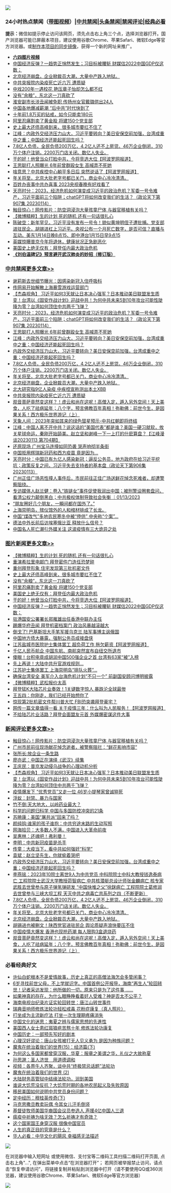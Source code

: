 ![](https://raw.githubusercontent.com/jsvpn/jsproxy/dev/64photo/fqnews-qr.jpg)

<div id="tt">
<h3>24小时热点禁闻（<a href="https://aaa.v2dns.tk/?QAjUl=BgRp5UNKRn&T5Vk=fPVH&Q59Ab=WxGE" target="_blank">带图视频</a>）|<a href="#%E4%B8%AD%E5%85%B1%E7%A6%81%E9%97%BB%E6%9B%B4%E5%A4%9A%E6%96%87%E7%AB%A0">中共禁闻</a>|<a href="#%E5%9B%BE%E7%89%87%E6%96%B0%E9%97%BB%E6%9B%B4%E5%A4%9A%E6%96%87%E7%AB%A0">头条禁闻</a>|<a href="#%E6%96%B0%E9%97%BB%E8%AF%84%E8%AE%BA%E6%9B%B4%E5%A4%9A%E6%96%87%E7%AB%A0">禁闻评论|<a href="#%E5%BF%85%E7%9C%8B%E7%BB%8F%E5%85%B8%E5%A5%BD%E6%96%87">经典必看</a></h3>
<div><b>提示：</b>微信如提示停止访问该网页，须先点击右上角三个点，选择浏览器打开。国产浏览器可能已屏蔽本项目，建议使用谷歌Chrome、苹果Safari、微软Edge等官方浏览器。或<a href="%E5%88%B6%E4%BD%9Cgit%E7%A6%81%E9%97%BB%E9%95%9C%E5%83%8F.md">制作本项目的同步镜像</a>，获得一个新的网址来推广。</div>
<ul>
<li><b><a href="http://d2.v2rss.gq/64.mp4" target="_blank">六四图片视频</a></b></li>
<li><a href="/topimagenews/20230114/1836376.md">中国经济反弹？一趋势正悄然发生；习目标被腰斩 财媒估2022中国GDP仅这数；</a></li>
<li><a href="/comments/20230115/1836455.md">北京经济崩盘，企业掀裁员大潮，大量中产跌入地狱。</a></li>
<li><a href="/cbnews/20230114/1836409.md">中共突报院内染疫死亡近六万 遭质疑</a></li>
<li><a href="/yule/20230114/1836382.md">中戏200年一遇校花 艳压章子怡却怎么都不红</a></li>
<li><a href="/topimagenews/20230115/1836517.md">没有“余粮”，东北这一刀真砍了</a></li>
<li><a href="/baitai/20230114/1836417.md">淮安副市长涉丑闻被免职 传扬州女官戴璐供出24人</a></li>
<li><a href="/cnnews/20230115/1836456.md">中国各地爆减薪潮 “后中共”时代快到了</a></li>
<li><a href="/cnnews/20230114/1836373.md">十年前1.8万买的钻戒，如今只能卖180元</a></li>
<li><a href="/topimagenews/20230115/1836453.md">阿里忍痛割卖了黄金股 将建150个党支部</a></li>
<li><a href="/topimagenews/20230115/1836576.md">史上最大还债高峰到来，很多城市要扛不住了</a></li>
<li><a href="/cbnews/20230115/1836488.md">江峰：内政外交经济压力山大，习近平要转向？美日安保空前加强，台湾成重中之重；中国经济还能起死回生吗？</a></li>
<li><a href="/comments/20230115/1836462.md">7.8亿人负债，全民负债200万亿，4.2亿人还不上房贷。46万企业倒闭，310万个体户注销，2200万门店关闭。数亿人失业。</a></li>
<li><a href="/topimagenews/20230114/1836404.md">干的好！他曾当众打脸中共，今将竞选大位【阿波罗网报道】</a></li>
<li><a href="/cbnews/20230115/1836536.md">王思聪打人照曝光 6年前曾群殴女生 高喊弄不死她</a></li>
<li><a href="/cnnews/20230115/1836529.md">啥意思？中共疾控中心躺平多日后 突然说话了【阿波罗网报道】</a></li>
<li><a href="/comments/20230115/1836461.md">年关将至，北京大批老字号都已关门，商业中心冷冷清清。</a></li>
<li><a href="/baitai/20230115/1836476.md">百姓办丧事中共办喜事 2023央视春晚有好戏看了</a></li>
<li><a href="/cbnews/20230115/1836555.md">天亮时分：2023，经济危机如何演变成习近平的政治危机？军委一号令难产，习近平面前三个陷阱；chatGPT将如何改变我们的生活？（政论天下第907集 20230114）</a></li>
<li><a href="/comments/20230115/1836606.md">触目惊心！网传影片：防空洞浸泡大量孩童尸体 与器官移植有关吗？</a></li>
<li><a href="/topimagenews/20230115/1836603.md">【微博精粹】生的计划 死的随机 还有一句话很扎心</a></li>
<li><a href="/sohnews/20230115/1836498.md">陈破空：新年罕见，习近平没有发布一号令！貌似黄坤明侄子遭批捕。党支部进驻民企，胡锡进杠上习近平。央视公布一个月死亡数字，是否可信？直播与互动。美东1月14日晚8点15、即中港台1月15日早9点15</a></li>
<li><a href="/cnnews/20230115/1836568.md">英媒惊曝普京今年将退休，健康状况正急剧恶化</a></li>
<li><a href="/topimagenews/20230115/1836452.md">美国史上绝无仅有：拜登任内最大政治危机</a></li>
<li><b><a href="/comments/20200207/1272816.md" target="_blank">《刘伯温碑记》预言避开武汉肺炎的妙招（修订版）</a></b></li>
</ul>
</div>

<div class="catlist">
<h3><a href="/cbnews/" target="_blank">中共禁闻</a><span><a href="/cbnews/" target="_blank" rel="nofollow">更多文章>></a></span></h3>
<ul>
<li><a href="/cbnews/20230115/1836670.md" target="_blank">谢莉斯去世细节曝光：因感染新冠入住呼吸科</a></li>
<li><a href="/cbnews/20230115/1836640.md" target="_blank">传网易开始解散上海暴雪游戏运营部门</a></li>
<li><a href="/comments/20230115/1836574.md" target="_blank">【杰森视角】 习近平如何3天就让日本决心强军？日本推动美日联盟发生质变！台湾以《固安作战计划》迎战中共！为何中共未来5到10年攻台可能性陡降为零？台湾如何顶住中共两千飞弹？</a></li>
<li><a href="/cbnews/20230115/1836555.md" target="_blank">天亮时分：2023，经济危机如何演变成习近平的政治危机？军委一号令难产，习近平面前三个陷阱；chatGPT将如何改变我们的生活？（政论天下第907集 20230114）</a></li>
<li><a href="/cbnews/20230115/1836536.md" target="_blank">王思聪打人照曝光 6年前曾群殴女生 高喊弄不死她</a></li>
<li><a href="/cbnews/20230115/1836488.md" target="_blank">江峰：内政外交经济压力山大，习近平要转向？美日安保空前加强，台湾成重中之重；中国经济还能起死回生吗？</a></li>
<li><a href="/comments/20230115/1836485.md" target="_blank">内政外交经济压力山大，习近平要转向？美日安保空前加强，台湾成重中之重；中国经济还能起死回生吗？</a></li>
<li><a href="/comments/20230115/1836462.md" target="_blank">7.8亿人负债，全民负债200万亿，4.2亿人还不上房贷。46万企业倒闭，310万个体户注销，2200万门店关闭。数亿人失业。</a></li>
<li><a href="/comments/20230115/1836461.md" target="_blank">年关将至，北京大批老字号都已关门，商业中心冷冷清清。</a></li>
<li><a href="/comments/20230115/1836455.md" target="_blank">北京经济崩盘，企业掀裁员大潮，大量中产跌入地狱。</a></li>
<li><a href="/cbnews/20230114/1836430.md" target="_blank">北大研究指9亿人染疫 中疾控宣称测出本土XBB</a></li>
<li><a href="/cbnews/20230114/1836409.md" target="_blank">中共突报院内染疫死亡近六万 遭质疑</a></li>
<li><a href="/comments/20230114/1836396.md" target="_blank">观音菩萨竟然变这样？！虚云和尚在这呢！高僧入定，遁入另外空间！天上美食，人吃了祛病延年；八个字，预言佛教百年真相！弥勒佛：前世今生，是因果关系！西方极乐世界游记（上）</a></li>
<li><a href="/cbnews/20230114/1836332.md" target="_blank">天象人间：2023年突如其来的绿色彗星预示-中共红朝即将终结</a></li>
<li><a href="/cbnews/20230114/1836278.md" target="_blank">江峰：中国人离不开中共？说这话的“美国代表”都是谁？美国一硬习就软，攸关星球命运，秦刚开始舔美。赵立坚和谢峰一下一上打的什麽算盘？【江峰漫谈20230113 第704期】</a></li>
<li><a href="/cbnews/20230114/1836252.md" target="_blank">还原现场 广州宝马连撞如同恐袭 哭声响彻半条街</a></li>
<li><a href="/cbnews/20230114/1836196.md" target="_blank">中国拒用辉瑞新冠药和西方疫苗 竟是因为…</a></li>
<li><a href="/cbnews/20230114/1836194.md" target="_blank">天亮时分：中国已有九亿人感染新冠；逼反公务员，地方政府在给习近平挖坑；政策反复之间，习近平失去支持者的基本盘（政论天下第906集 20230113）</a></li>
<li><a href="/comments/20230114/1836183.md" target="_blank">广州正佳广场恶性撞人事件后，市民前往正佳广场送鲜花悼念死难者，却遭警察阻挠。</a></li>
<li><a href="/comments/20230114/1836149.md" target="_blank">专访媒体人赵兰健：卷入“铁链女”事件促使我润出中国；被刑警设圈套盘问，看清公权力颠倒黑白；中共极权体制导致社会失衡 ｜01/13/2023</a></li>
<li><a href="/cbnews/20230114/1836107.md" target="_blank">“朋友圈好几个朋友，一瞬间都在国外了。”</a></li>
<li><a href="/comments/20230114/1836078.md" target="_blank">上海崇明岛，殡仪馆外的人和棺材排成了长龙。</a></li>
<li><a href="/cbnews/20230113/1835921.md" target="_blank">中国“煤改气”多地农民寒冬中被“停供” 中央称“个案”…</a></li>
<li><a href="/cbnews/20230113/1835880.md" target="_blank">德法中外长前后访埃塞俄比亚 释放什么信号？</a></li>
<li><a href="/cbnews/20230113/1835812.md" target="_blank">中国名人死亡潮引外媒关注 这波疫情有三大诡异之处</a></li>

</ul>
</div>
<div class="catlist">
<h3><a href="/topimagenews/" target="_blank">图片新闻</a><span><a href="/topimagenews/" target="_blank" rel="nofollow">更多文章>></a></span></h3>
<ul>
<li><a href="/topimagenews/20230115/1836603.md" target="_blank">【微博精粹】生的计划 死的随机 还有一句话很扎心</a></li>
<li><a href="/topimagenews/20230115/1836599.md" target="_blank">重演希拉里电邮门 拜登密件门连任恐梦碎</a></li>
<li><a href="/topimagenews/20230115/1836595.md" target="_blank">重创拜登形象 住宅发现第三批机密文件</a></li>
<li><a href="/topimagenews/20230115/1836576.md" target="_blank">史上最大还债高峰到来，很多城市要扛不住了</a></li>
<li><a href="/topimagenews/20230115/1836517.md" target="_blank">没有“余粮”，东北这一刀真砍了</a></li>
<li><a href="/topimagenews/20230115/1836453.md" target="_blank">阿里忍痛割卖了黄金股 将建150个党支部</a></li>
<li><a href="/topimagenews/20230115/1836452.md" target="_blank">美国史上绝无仅有：拜登任内最大政治危机</a></li>
<li><a href="/topimagenews/20230114/1836404.md" target="_blank">干的好！他曾当众打脸中共，今将竞选大位【阿波罗网报道】</a></li>
<li><a href="/topimagenews/20230114/1836376.md" target="_blank">中国经济反弹？一趋势正悄然发生；习目标被腰斩 财媒估2022中国GDP仅这数；</a></li>
<li><a href="/topimagenews/20230114/1836324.md" target="_blank">驻港国安公署署长郑雁雄出任香港中联办主任</a></li>
<li><a href="/topimagenews/20230114/1836279.md" target="_blank">踢爆华府丑闻 拜登机密档案门 政治风暴越滚越大</a></li>
<li><a href="/topimagenews/20230114/1836136.md" target="_blank">倒戈了! 巴基斯坦大手笔军援乌克兰 陆军事博主讽俄国</a></li>
<li><a href="/topimagenews/20230114/1836101.md" target="_blank">中国地方债大暴露，强制公务员成接盘侠</a></li>
<li><a href="/topimagenews/20230114/1836069.md" target="_blank">江苏盐城市医院护士集体罢工 超负荷工作 拖欠薪资【阿波罗网报道】</a></li>
<li><a href="/topimagenews/20230114/1836064.md" target="_blank">千亿人民币航企 中国东航、南航突然宣布自纽交所退市</a></li>
<li><a href="/topimagenews/20230113/1836000.md" target="_blank">傻眼！台积电竟成胡润中国500强企业之首 台湾有63家“被”入榜</a></li>
<li><a href="/topimagenews/20230113/1835928.md" target="_blank">先上再说！大陆中共升官游戏规则…</a></li>
<li><a href="/topimagenews/20230113/1835892.md" target="_blank">江苏护士集体罢工 上海崇明岛“排队火葬”…</a></li>
<li><a href="/topimagenews/20230113/1835861.md" target="_blank">确保台湾安全 美军介入台海危机计划“不只一个” 前副国安顾问博明披露</a></li>
<li><a href="/topimagenews/20230113/1835827.md" target="_blank">【微博精粹】武松报价太高</a></li>
<li><a href="/topimagenews/20230113/1835813.md" target="_blank">拜登猛K大陆芯片业奏效！1关键数字惊人 暴跌沦全球最惨</a></li>
<li><a href="/topimagenews/20230113/1835791.md" target="_blank">王五四：你刚走，我们已经开始想你了</a></li>
<li><a href="/topimagenews/20230112/1835582.md" target="_blank">惊现第2批机密文件帮川普大忙 FBI恐突袭拜登豪宅？</a></li>
<li><a href="/topimagenews/20230112/1835529.md" target="_blank">网传一篇文章值得一看 关于疫情三年：什么叫为人民服务！【阿波罗网报道】</a></li>
<li><a href="/topimagenews/20230112/1835495.md" target="_blank">不给陆芯片业活路？拜登会面盟友元首 外媒爆密谋这件大事</a></li>

</ul>
</div>
<div class="catlist">
<h3><a href="/comments/" target="_blank">新闻评论</a><span><a href="/comments/" target="_blank" rel="nofollow">更多文章>></a></span></h3>
<ul>
<li><a href="/comments/20230115/1836606.md" target="_blank">触目惊心！网传影片：防空洞浸泡大量孩童尸体 与器官移植有关吗？</a></li>
<li><a href="/comments/20230115/1836598.md" target="_blank">广州市民前往现场献花悼念逝者，被警察阻拦：“鲜花影响市容”</a></li>
<li><a href="/comments/20230115/1836591.md" target="_blank">张所长:放企业一条生路</a></li>
<li><a href="/comments/20230115/1836580.md" target="_blank">廖亦武：中国正在演绎《武汉》续集</a></li>
<li><a href="/comments/20230115/1836579.md" target="_blank">王庆民：普京发动侵乌战争的心理动机分析</a></li>
<li><a href="/comments/20230115/1836574.md" target="_blank">【杰森视角】 习近平如何3天就让日本决心强军？日本推动美日联盟发生质变！台湾以《固安作战计划》迎战中共！为何中共未来5到10年攻台可能性陡降为零？台湾如何顶住中共两千飞弹？</a></li>
<li><a href="/comments/20230115/1836573.md" target="_blank">疫情爆发下 “优秀党员”又走一位 46岁小提琴家曾诚猝死</a></li>
<li><a href="/comments/20230115/1836565.md" target="_blank">浮蚁：封禁、暴力与国家</a></li>
<li><a href="/comments/20230115/1836564.md" target="_blank">竹不倒:天大地大，以岭药业最大？</a></li>
<li><a href="/comments/20230115/1836524.md" target="_blank">科学的问题归科学 中国与多国防控冲突的21条</a></li>
<li><a href="/comments/20230115/1836523.md" target="_blank">苏暁康：美国“屠共派”回来了吗？</a></li>
<li><a href="/comments/20230115/1836513.md" target="_blank">颜纯钩:谁家的孩子谁抱：中共穷途末路的生动写照</a></li>
<li><a href="/comments/20230115/1836508.md" target="_blank">网海拾贝：大多数人不满，中国进入大革命前夜</a></li>
<li><a href="/comments/20230115/1836507.md" target="_blank">吴惠林：还魂吧！弗利曼！</a></li>
<li><a href="/comments/20230115/1836506.md" target="_blank">李明：中共新冠疫苗是杀手</a></li>
<li><a href="/comments/20230115/1836505.md" target="_blank">传童：大疫当下，看中共如何强奸“科学”</a></li>
<li><a href="/comments/20230115/1836504.md" target="_blank">袁斌：赵立坚先生，你就偷着哭吧</a></li>
<li><a href="/comments/20230115/1836485.md" target="_blank">内政外交经济压力山大，习近平要转向？美日安保空前加强，台湾成重中之重；中国经济还能起死回生吗？</a></li>
<li><a href="/comments/20230115/1836465.md" target="_blank">李燕铭：2023年10院士离世9人为中共党员 中科院院士中科大教授钱逸泰病亡 工程院院士武汉大学教授茆智病亡 中共核潜艇总设计师张金麟病亡 核专家武胜去世曾参与原子弹氢弹研发 “中国快堆之父”徐銤病亡 工程院院士葛修润去世曾参与三峡大坝工程 天灭中共之病毒亡共系列之四（不断更新）</a></li>
<li><a href="/comments/20230115/1836462.md" target="_blank">7.8亿人负债，全民负债200万亿，4.2亿人还不上房贷。46万企业倒闭，310万个体户注销，2200万门店关闭。数亿人失业。</a></li>
<li><a href="/comments/20230115/1836461.md" target="_blank">年关将至，北京大批老字号都已关门，商业中心冷冷清清。</a></li>
<li><a href="/comments/20230115/1836455.md" target="_blank">北京经济崩盘，企业掀裁员大潮，大量中产跌入地狱。</a></li>
<li><a href="/comments/20230115/1836432.md" target="_blank">胡锡进也被删文！陕西党官进驻民企 舆论质疑声浪快要压不住</a></li>
<li><a href="/comments/20230114/1836406.md" target="_blank">中国疫情大爆发 香港也现抢药潮 每人限购3盒退烧药</a></li>
<li><a href="/comments/20230114/1836396.md" target="_blank">观音菩萨竟然变这样？！虚云和尚在这呢！高僧入定，遁入另外空间！天上美食，人吃了祛病延年；八个字，预言佛教百年真相！弥勒佛：前世今生，是因果关系！西方极乐世界游记（上）</a></li>

</ul>
</div>

<div class="catlist">
<h3>必看经典好文</h3>
<ul>
<li><a href="/cnnews/20180504/937198.md" target="_blank">许仙白蛇根本不是爱情故事，历史上真正的高僧法海怎会多管闲事？</a></li>
<li><a href="/comments/20210716/1588420.md" target="_blank">6岁寻找前世父母，不上学就识字。中国首例公开报导，海南“再生人”轮回转世！记者采访发现：他所做的一切，原来只是为了这件事 &#8230;&#8230;</a></li>
<li><a href="/comments/20200623/1346844.md" target="_blank">如果神真的存在，为什么眼睁睁看着好人受难？神是否太不公平？</a></li>
<li><a href="/aomi/life/20150328/379826.md" target="_blank">海南电视台纪录片证实轮回转世：唐江山转世事件</a></li>
<li><a href="/comments/20210907/1620306.md" target="_blank">瑞典音响师修炼法轮功轻松戒毒 花粉症康复（真人照片）</a></li>
<li><a href="/cbnews/20210810/1603566.md" target="_blank">打坐成为主流新疗法 打坐一次生理期疼痛消失</a></li>
<li><a href="/comments/20220819/1773621.md" target="_blank">中国文化的迷思：夷夏之辨与儒家思想的先進性</a></li>
<li><a href="/comments/20190126/1070164.md" target="_blank">美国西人女士患红斑狼疮苦熬十年 修炼法轮功康复</a></li>
<li><a href="/comments/20220910/1782931.md" target="_blank">中国历史：一部预先写好的剧本</a></li>
<li><a href="/comments/20220614/1745276.md" target="_blank">心理汉奸谬论：唐山女孩被打无人见义勇为 是因为种族问题？</a></li>
<li><a href="/topimagenews/20180610/955499.md" target="_blank">魔鬼在统治着我们的世界(15)：经济篇(下)</a></li>
<li><a href="/comments/20220726/1762946.md" target="_blank">为何这么多国家都曾穿汉服，华夏：服章之美谓之华，礼仪之大故称夏</a></li>
<li><a href="/comments/20210216/1488350.md" target="_blank">孙思邈：圣人济世　用道德调和</a></li>
<li><a href="/comments/20220514/1732752.md" target="_blank">视频：各界牛人齐聚，谈中共“终极禁忌话题”法轮功</a></li>
<li><a href="/topimagenews/20180520/944940.md" target="_blank">魔鬼在统治着我们的世界 (2)</a></li>
<li><a href="/cbnews/20220713/1757692.md" target="_blank">大陆财务高管狱中结缘法轮功，润到美国</a></li>
<li><a href="/bannedvideo/20220120/1681818.md" target="_blank">谁说大饥荒没反抗？大饥荒时期的各地农民起义及失败原因</a></li>
<li><a href="/comments/20220819/1773759.md" target="_blank">移民美国如何说明中共党员身份问题？</a></li>
<li><a href="/tculture/xiulian/20151108/468739.md" target="_blank">定中经历：穆桂英传奇(下)</a></li>
<li><a href="/lifebaike/20180921/1001202.md" target="_blank">马克思撒旦教卖玩偶 令其女儿汗毛倒竖</a></li>
<li><a href="/taiwannews/20220804/1767098.md" target="_blank">基督徒牧师美国华裔国会议员参选人 声援4亿中国人三退</a></li>
<li><a href="/comments/20200502/1322275.md" target="_blank">瘟疫中祈祷为啥无效？怎么祈祷才有奇效？</a></li>
<li><a href="/comments/20220611/1744476.md" target="_blank">这个国家国王身穿汉服 很像中国官员</a></li>
<li><a href="/comments/20220717/1759493.md" target="_blank">人生的真正目的究竟是什么？</a></li>
<li><a href="/comments/20220220/1694796.md" target="_blank">华人必看：中华文化的飓风 幸福感无法描述</a></li>

</ul>
</div>

![](https://raw.githubusercontent.com/jsvpn/jsproxy/dev/64photo/fqnews-qr.jpg)

在浏览器中输入短网址 或使用微信、支付宝等二维码工具扫描二维码打开页面, 点击右上角"...", 在弹出菜单中点击“在浏览器打开”； 若网页被举报禁止访问，请点击“恢复申请访问”，将链接复制并粘贴到浏览器中打开（请不要使用QQ或360浏览器，建议使用谷歌Chrome、苹果Safari、微软Edge等官方浏览器）

![](https://raw.githubusercontent.com/jsvpn/jsproxy/dev/64photo/wx.jpg)